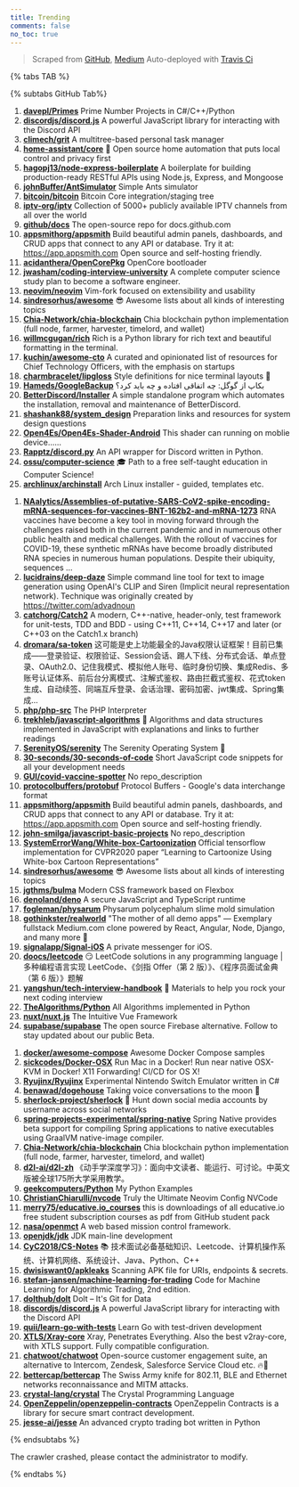 ```yaml
---
title: Trending
comments: false
no_toc: true
---
```


> Scraped from [GitHub](https://github.com/trending), [Medium](https://medium.com/topic/popular)
Auto-deployed with [Travis Ci](https://travis-ci.org/)

{% tabs TAB %}
<!-- tab GitHub -->
{% subtabs GitHub Tab%}
<!-- tab Daily -->
1. [**davepl/Primes**](https://github.com/davepl/Primes)
Prime Number Projects in C#/C++/Python
2. [**discordjs/discord.js**](https://github.com/discordjs/discord.js)
A powerful JavaScript library for interacting with the Discord API
3. [**climech/grit**](https://github.com/climech/grit)
A multitree-based personal task manager
4. [**home-assistant/core**](https://github.com/home-assistant/core)
🏡 Open source home automation that puts local control and privacy first
5. [**hagopj13/node-express-boilerplate**](https://github.com/hagopj13/node-express-boilerplate)
A boilerplate for building production-ready RESTful APIs using Node.js, Express, and Mongoose
6. [**johnBuffer/AntSimulator**](https://github.com/johnBuffer/AntSimulator)
Simple Ants simulator
7. [**bitcoin/bitcoin**](https://github.com/bitcoin/bitcoin)
Bitcoin Core integration/staging tree
8. [**iptv-org/iptv**](https://github.com/iptv-org/iptv)
Collection of 5000+ publicly available IPTV channels from all over the world
9. [**github/docs**](https://github.com/github/docs)
The open-source repo for docs.github.com
10. [**appsmithorg/appsmith**](https://github.com/appsmithorg/appsmith)
Build beautiful admin panels, dashboards, and CRUD apps that connect to any API or database. Try it at: https://app.appsmith.com Open source and self-hosting friendly.
11. [**acidanthera/OpenCorePkg**](https://github.com/acidanthera/OpenCorePkg)
OpenCore bootloader
12. [**jwasham/coding-interview-university**](https://github.com/jwasham/coding-interview-university)
A complete computer science study plan to become a software engineer.
13. [**neovim/neovim**](https://github.com/neovim/neovim)
Vim-fork focused on extensibility and usability
14. [**sindresorhus/awesome**](https://github.com/sindresorhus/awesome)
😎 Awesome lists about all kinds of interesting topics
15. [**Chia-Network/chia-blockchain**](https://github.com/Chia-Network/chia-blockchain)
Chia blockchain python implementation (full node, farmer, harvester, timelord, and wallet)
16. [**willmcgugan/rich**](https://github.com/willmcgugan/rich)
Rich is a Python library for rich text and beautiful formatting in the terminal.
17. [**kuchin/awesome-cto**](https://github.com/kuchin/awesome-cto)
A curated and opinionated list of resources for Chief Technology Officers, with the emphasis on startups
18. [**charmbracelet/lipgloss**](https://github.com/charmbracelet/lipgloss)
Style definitions for nice terminal layouts 👄
19. [**Hameds/GoogleBackup**](https://github.com/Hameds/GoogleBackup)
بکاپ از گوگل: چه اتفاقی افتاده و چه باید کرد؟
20. [**BetterDiscord/Installer**](https://github.com/BetterDiscord/Installer)
A simple standalone program which automates the installation, removal and maintenance of BetterDiscord.
21. [**shashank88/system_design**](https://github.com/shashank88/system_design)
Preparation links and resources for system design questions
22. [**Open4Es/Open4Es-Shader-Android**](https://github.com/Open4Es/Open4Es-Shader-Android)
This shader can running on moblie device......
23. [**Rapptz/discord.py**](https://github.com/Rapptz/discord.py)
An API wrapper for Discord written in Python.
24. [**ossu/computer-science**](https://github.com/ossu/computer-science)
🎓 Path to a free self-taught education in Computer Science!
25. [**archlinux/archinstall**](https://github.com/archlinux/archinstall)
Arch Linux installer - guided, templates etc.
<!-- endtab -->
<!-- tab Weekly -->
1. [**NAalytics/Assemblies-of-putative-SARS-CoV2-spike-encoding-mRNA-sequences-for-vaccines-BNT-162b2-and-mRNA-1273**](https://github.com/NAalytics/Assemblies-of-putative-SARS-CoV2-spike-encoding-mRNA-sequences-for-vaccines-BNT-162b2-and-mRNA-1273)
RNA vaccines have become a key tool in moving forward through the challenges raised both in the current pandemic and in numerous other public health and medical challenges. With the rollout of vaccines for COVID-19, these synthetic mRNAs have become broadly distributed RNA species in numerous human populations. Despite their ubiquity, sequences …
2. [**lucidrains/deep-daze**](https://github.com/lucidrains/deep-daze)
Simple command line tool for text to image generation using OpenAI's CLIP and Siren (Implicit neural representation network). Technique was originally created by https://twitter.com/advadnoun
3. [**catchorg/Catch2**](https://github.com/catchorg/Catch2)
A modern, C++-native, header-only, test framework for unit-tests, TDD and BDD - using C++11, C++14, C++17 and later (or C++03 on the Catch1.x branch)
4. [**dromara/sa-token**](https://github.com/dromara/sa-token)
这可能是史上功能最全的Java权限认证框架！目前已集成——登录验证、权限验证、Session会话、踢人下线、分布式会话、单点登录、OAuth2.0、记住我模式、模拟他人账号、临时身份切换、集成Redis、多账号认证体系、前后台分离模式、注解式鉴权、路由拦截式鉴权、花式token生成、自动续签、同端互斥登录、会话治理、密码加密、jwt集成、Spring集成...
5. [**php/php-src**](https://github.com/php/php-src)
The PHP Interpreter
6. [**trekhleb/javascript-algorithms**](https://github.com/trekhleb/javascript-algorithms)
📝 Algorithms and data structures implemented in JavaScript with explanations and links to further readings
7. [**SerenityOS/serenity**](https://github.com/SerenityOS/serenity)
The Serenity Operating System 🐞
8. [**30-seconds/30-seconds-of-code**](https://github.com/30-seconds/30-seconds-of-code)
Short JavaScript code snippets for all your development needs
9. [**GUI/covid-vaccine-spotter**](https://github.com/GUI/covid-vaccine-spotter)
No repo_description
10. [**protocolbuffers/protobuf**](https://github.com/protocolbuffers/protobuf)
Protocol Buffers - Google's data interchange format
11. [**appsmithorg/appsmith**](https://github.com/appsmithorg/appsmith)
Build beautiful admin panels, dashboards, and CRUD apps that connect to any API or database. Try it at: https://app.appsmith.com Open source and self-hosting friendly.
12. [**john-smilga/javascript-basic-projects**](https://github.com/john-smilga/javascript-basic-projects)
No repo_description
13. [**SystemErrorWang/White-box-Cartoonization**](https://github.com/SystemErrorWang/White-box-Cartoonization)
Official tensorflow implementation for CVPR2020 paper “Learning to Cartoonize Using White-box Cartoon Representations”
14. [**sindresorhus/awesome**](https://github.com/sindresorhus/awesome)
😎 Awesome lists about all kinds of interesting topics
15. [**jgthms/bulma**](https://github.com/jgthms/bulma)
Modern CSS framework based on Flexbox
16. [**denoland/deno**](https://github.com/denoland/deno)
A secure JavaScript and TypeScript runtime
17. [**fogleman/physarum**](https://github.com/fogleman/physarum)
Physarum polycephalum slime mold simulation
18. [**gothinkster/realworld**](https://github.com/gothinkster/realworld)
"The mother of all demo apps" — Exemplary fullstack Medium.com clone powered by React, Angular, Node, Django, and many more 🏅
19. [**signalapp/Signal-iOS**](https://github.com/signalapp/Signal-iOS)
A private messenger for iOS.
20. [**doocs/leetcode**](https://github.com/doocs/leetcode)
😏 LeetCode solutions in any programming language | 多种编程语言实现 LeetCode、《剑指 Offer（第 2 版）》、《程序员面试金典（第 6 版）》题解
21. [**yangshun/tech-interview-handbook**](https://github.com/yangshun/tech-interview-handbook)
💯 Materials to help you rock your next coding interview
22. [**TheAlgorithms/Python**](https://github.com/TheAlgorithms/Python)
All Algorithms implemented in Python
23. [**nuxt/nuxt.js**](https://github.com/nuxt/nuxt.js)
The Intuitive Vue Framework
24. [**supabase/supabase**](https://github.com/supabase/supabase)
The open source Firebase alternative. Follow to stay updated about our public Beta.
<!-- endtab -->
<!-- tab Monthly -->
1. [**docker/awesome-compose**](https://github.com/docker/awesome-compose)
Awesome Docker Compose samples
2. [**sickcodes/Docker-OSX**](https://github.com/sickcodes/Docker-OSX)
Run Mac in a Docker! Run near native OSX-KVM in Docker! X11 Forwarding! CI/CD for OS X!
3. [**Ryujinx/Ryujinx**](https://github.com/Ryujinx/Ryujinx)
Experimental Nintendo Switch Emulator written in C#
4. [**benawad/dogehouse**](https://github.com/benawad/dogehouse)
Taking voice conversations to the moon 🚀
5. [**sherlock-project/sherlock**](https://github.com/sherlock-project/sherlock)
🔎 Hunt down social media accounts by username across social networks
6. [**spring-projects-experimental/spring-native**](https://github.com/spring-projects-experimental/spring-native)
Spring Native provides beta support for compiling Spring applications to native executables using GraalVM native-image compiler.
7. [**Chia-Network/chia-blockchain**](https://github.com/Chia-Network/chia-blockchain)
Chia blockchain python implementation (full node, farmer, harvester, timelord, and wallet)
8. [**d2l-ai/d2l-zh**](https://github.com/d2l-ai/d2l-zh)
《动手学深度学习》：面向中文读者、能运行、可讨论。中英文版被全球175所大学采用教学。
9. [**geekcomputers/Python**](https://github.com/geekcomputers/Python)
My Python Examples
10. [**ChristianChiarulli/nvcode**](https://github.com/ChristianChiarulli/nvcode)
Truly the Ultimate Neovim Config NVCode
11. [**merry75/educative.io_courses**](https://github.com/merry75/educative.io_courses)
this is downloadings of all educative.io free student subscription courses as pdf from GitHub student pack
12. [**nasa/openmct**](https://github.com/nasa/openmct)
A web based mission control framework.
13. [**openjdk/jdk**](https://github.com/openjdk/jdk)
JDK main-line development
14. [**CyC2018/CS-Notes**](https://github.com/CyC2018/CS-Notes)
📚 技术面试必备基础知识、Leetcode、计算机操作系统、计算机网络、系统设计、Java、Python、C++
15. [**dwisiswant0/apkleaks**](https://github.com/dwisiswant0/apkleaks)
Scanning APK file for URIs, endpoints & secrets.
16. [**stefan-jansen/machine-learning-for-trading**](https://github.com/stefan-jansen/machine-learning-for-trading)
Code for Machine Learning for Algorithmic Trading, 2nd edition.
17. [**dolthub/dolt**](https://github.com/dolthub/dolt)
Dolt – It's Git for Data
18. [**discordjs/discord.js**](https://github.com/discordjs/discord.js)
A powerful JavaScript library for interacting with the Discord API
19. [**quii/learn-go-with-tests**](https://github.com/quii/learn-go-with-tests)
Learn Go with test-driven development
20. [**XTLS/Xray-core**](https://github.com/XTLS/Xray-core)
Xray, Penetrates Everything. Also the best v2ray-core, with XTLS support. Fully compatible configuration.
21. [**chatwoot/chatwoot**](https://github.com/chatwoot/chatwoot)
Open-source customer engagement suite, an alternative to Intercom, Zendesk, Salesforce Service Cloud etc. 🔥💬
22. [**bettercap/bettercap**](https://github.com/bettercap/bettercap)
The Swiss Army knife for 802.11, BLE and Ethernet networks reconnaissance and MITM attacks.
23. [**crystal-lang/crystal**](https://github.com/crystal-lang/crystal)
The Crystal Programming Language
24. [**OpenZeppelin/openzeppelin-contracts**](https://github.com/OpenZeppelin/openzeppelin-contracts)
OpenZeppelin Contracts is a library for secure smart contract development.
25. [**jesse-ai/jesse**](https://github.com/jesse-ai/jesse)
An advanced crypto trading bot written in Python
<!-- endtab -->
{% endsubtabs %}
<!-- endtab -->
<!-- tab Medium -->
The crawler crashed, please contact the administrator to modify.
<!-- endtab -->
{% endtabs %}
